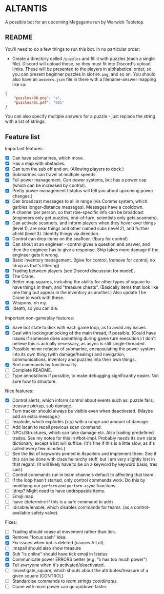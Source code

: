 # ALTANTIS
A possible bot for an upcoming Megagame run by Warwick Tabletop.

## README
You'll need to do a few things to run this bot. In no particular order:

* Create a directory called `/puzzles` and fill it with puzzles (each a single file). Discord will upload these, so they must fit into Discord's upload limits. These will be presented to the players in alphabetical order, so you can present beginner puzzles in slot `00.png`, and so on. You should also have an `answers.json` file in there with a filename-answer mapping like so:

```json
{
    "puzzles/00.png": "a",
    "puzzles/01.pdf": "001"
}
```

You can also specify multiple answers for a puzzle - just replace the string with a list of strings.

## Feature list

Important features:
- [x] Can have submarines, which move.
- [x] Has a map with obstacles.
- [x] Can turn the sub off and on. (Allowing players to dock.)
- [x] Submarines can travel at multiple speeds.
- [x] Full power management. Can power systems, but has a power cap (which can be increased by control).
- [x] Pretty power management (!status will tell you about upcoming power changes.)
- [x] Can broadcast messages to all in range (via Comms system, which garbles longer-distance messages). Messages have a cooldown.
- [x] A channel per person, so that role-specific info can be broadcast (engineers only get puzzles, end-of-turn, scientists only gets scanners).
- [x] Can activate scanners, and inform players when they hover over things (level 1), are near things and other named subs (level 2), and further afield (level 3). Identify things via direction.
- [x] Control can drop items on the seafloor. (!bury for control)
- [x] Can shout at an engineer - control gives a question and answer, and then the engineer has to give a response. Ship takes more damage if the engineer gets it wrong.
- [x] Basic inventory management. (!give for control, !remove for control, no !drop as that's littering)
- [x] Trading between players (see Discord discussion for model).
- [x] The Crane.
- [x] Better map squares, including the ability for other types of square to have things in them, and "treasure chests". (Basically items that look like one thing but appear in the inventory as another.) Also update The Crane to work with these.
- [x] Weapons, oh my.
- [x] !death, so you can die.

Important non-gameplay features:
- [x] Save bot state to disk with each game loop, as to avoid any issues.
- [x] Deal with locking/unlocking of the main thread, if possible. (Could have issues if someone does something during game turn execution.) I don't believe this is actually necessary, as async is still single-threaded.
- [x] Possible minor refactor of submarine, encapsulating the power system into its own thing (with damage/healing) and navigation, communications, inventory and puzzles into their own things.
- [x] Sort commands by functionality.
- [ ] Complete README.
- [ ] Type annotations if possible, to make debugging significantly easier. Not sure how to structure.

Nice features:
- [x] Control alerts, which inform control about events such as: puzzle fails, treasure pickup, sub damage.
- [ ] Turn tracker should always be visible even when deactivated. (Maybe add an extra message.)
- [ ] !explode, which explodes (x,y) with a range and amount of damage.
- [ ] Add !scan to recall previous scan command.
- [ ] NPCs/Structures, which can take damage etc. Also trading predefined trades. See my notes for this in #bot-impl. Probably needs its own state dictionary, except a list will suffice. (It's fine if this is a little slow, as it's called every few minutes.)
- [ ] See the list of keywords pinned in #spoilers and implement them. See if this can be done with class heirarchy stuff, but I am very slightly lost in that regard. (It will likely have to be on a keyword by keyword basis, tres sad.)
- [ ] Control commands run in team channels default to affecting that team.
- [ ] If the loop hasn't started, only control commands work. Do this by modifying our `perform` and `perform_async` functions.
- [ ] !drop? Might need to have undroppable items.
- [ ] Emoji map
- [ ] !save (determine if this is a safe command to add)
- [ ] !disable/!enable, which disables commands for teams. (as a control-available safety valve).

Fixes:
- [ ] Trading should cease at movement rather than tick.
- [x] Remove "focus sash" idea.
- [x] Fix issues when bot is deleted (causes A Lot).
- [ ] !mapall should also show treasure
- [x] Sub "is online" should have tick emoji in !status
- [x] Communicate power ERRORS better (e.g. "x has too much power")
- [x] Tell _everyone_ when it's activated/deactivated.
- [ ] !investigate_square, which shouts about the attributes/treasure of a given square (CONTROL)
- [ ] Standardise commands to _team_ _strings_ _coordinates_.
- [ ] Crane with more power can go up/down faster.